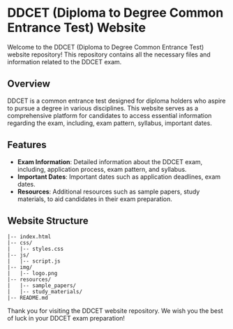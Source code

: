 # DDCET (Diploma to Degree Common Entrance Test) Website

Welcome to the DDCET (Diploma to Degree Common Entrance Test) website repository! This repository contains all the necessary files and information related to the DDCET exam.

## Overview

DDCET is a common entrance test designed for diploma holders who aspire to pursue a degree in various disciplines. This website serves as a comprehensive platform for candidates to access essential information regarding the exam, including, exam pattern, syllabus, important dates.

## Features

- **Exam Information**: Detailed information about the DDCET exam, including, application process, exam pattern, and syllabus.
- **Important Dates**: Important dates such as application deadlines, exam dates.
- **Resources**: Additional resources such as sample papers, study materials, to aid candidates in their exam preparation.

## Website Structure

```
|-- index.html
|-- css/
|   |-- styles.css
|-- js/
|   |-- script.js
|-- img/
|   |-- logo.png
|-- resources/
|   |-- sample_papers/
|   |-- study_materials/
|-- README.md
```
Thank you for visiting the DDCET website repository. We wish you the best of luck in your DDCET exam preparation!
